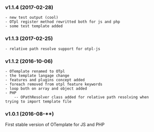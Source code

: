 ### v1.1.4 (2017-02-28)

	- new test output (cool) 
	- OTpl register method rewritted both for js and php
	- some test template added

### v1.1.3 (2017-02-25)

	- relative path resolve support for otpl-js

### v1.1.2 (2016-10-06)

	- OTemplate renamed to OTpl
	- the template langage change
	- features and plugins concept added
	- foreach removed from otpl feature keywords
	- loop both on array and object added
	- PHP
		-- OPathResolver class added for relative path resolving when trying to import template file

### v1.0.1 (2016-08-**)

First stable version of OTemplate for JS and PHP